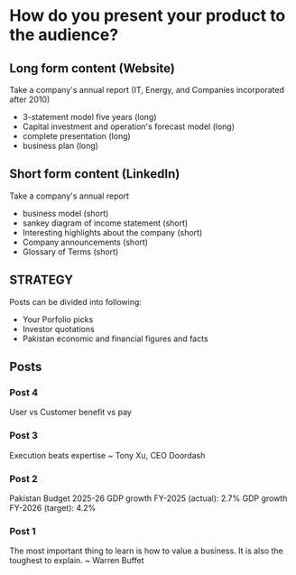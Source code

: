 # How do you present your product to the audience?
## Long form content (Website)
Take a company's annual report (IT, Energy, and Companies incorporated after 2010)
- 3-statement model five years (long)
- Capital investment and operation's forecast model (long)
- complete presentation (long)
- business plan (long)
## Short form content (LinkedIn)
Take a company's annual report
- business model (short)
- sankey diagram of income statement (short)
- Interesting highlights about the company (short)
- Company announcements (short)
- Glossary of Terms (short)
## STRATEGY
Posts can be divided into following:
- Your Porfolio picks
- Investor quotations
- Pakistan economic and financial figures and facts
## Posts
### Post 4
User vs Customer
benefit vs pay
### Post 3
Execution beats expertise
~ Tony Xu, CEO Doordash
### Post 2
Pakistan Budget 2025-26
GDP growth FY-2025 (actual): 2.7%
GDP growth FY-2026 (target): 4.2%
### Post 1
The most important thing to learn is how to value a business. It is also the toughest to explain.
~ Warren Buffet
